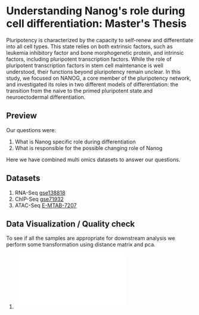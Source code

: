 # Understanding Nanog's role during cell differentiation: Master's Thesis
Pluripotency is characterized by the capacity to self-renew and differentiate into
all cell types. This state relies on both extrinsic factors, such as leukemia inhibitory
factor and bone morphogenetic protein, and intrinsic factors, including pluripotent
transcription factors.
While the role of pluripotent transcription factors in stem cell maintenance is well
understood, their functions beyond pluripotency remain unclear. In this study, we
focused on NANOG, a core member of the pluripotency network, and investigated its
roles in two different models of differentiation: the transition from the naive to the primed
pluripotent state and neuroectodermal differentiation.


## Preview

Our questions were:

1. What is Nanog specific role during differentiation
2. What is responsible for the possible changing role of Nanog

Here we have combined multi omics datasets to answer our questions.

## Datasets

1. RNA-Seq [gse138818](https://journals.biologists.com/bio/article/8/11/bio046367/222814/Nanog-regulates-Pou3f1-expression-at-the-exit-from)
2. ChIP-Seq [gse71932](https://www.nature.com/articles/nature16480)
3. ATAC-Seq [E-MTAB-7207](https://www.cell.com/cell-reports/fulltext/S2211-1247(19)30637-0)


## Data Visualization / Quality check

To see if all the samples are appropriate for downstream analysis we perform some transformation using distance matrix and pca.

1. ![Distance Matrix](/files/Distance_matrix.pdf)
   



